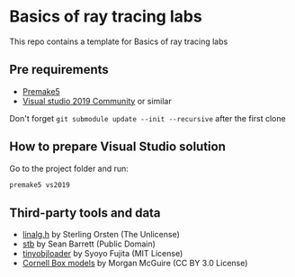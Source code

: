 # Basics of ray tracing labs

This repo contains a template for Basics of ray tracing labs

## Pre requirements

- [Premake5](https://premake.github.io/download.html#v5)
- [Visual studio 2019 Community](https://visualstudio.microsoft.com/ru/vs/community/) or similar

Don't forget `git submodule update --init --recursive` after the first clone

## How to prepare Visual Studio solution

Go to the project folder and run:

```sh
premake5 vs2019
```

## Third-party tools and data

- [linalg.h](https://github.com/sgorsten/linalg) by Sterling Orsten (The Unlicense)
- [stb](https://github.com/nothings/stb) by Sean Barrett (Public Domain)
- [tinyobjloader](https://github.com/syoyo/tinyobjloader) by Syoyo Fujita (MIT License)
- [Cornell Box models](https://casual-effects.com/g3d/data10/index.html#) by Morgan McGuire (CC BY 3.0 License)
